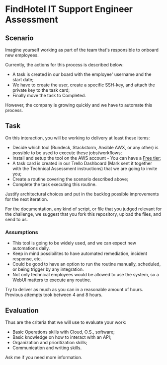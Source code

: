 # FindHotel IT Support Engineer Assessment

## Scenario

Imagine yourself working as part of the team that's responsible to onboard new employees.

Currently, the actions for this process is described below:
* A task is created in our board with the employee' username and the start date;
* We have to create the user, create a specific SSH-key, and attach the private key to the task card;
* Finally move the task to Completed.

However, the company is growing quickly and we have to automate this process.

## Task

On this interaction, you will be working to delivery at least these items:
* Decide which tool (Rundeck, Stackstorm, Ansible AWX, or any other) is possible to be used to execute these jobs/workflows;
* Install and setup the tool on the AWS account - You can have a [Free tier](https://aws.amazon.com/free/);
* A task card is created in our Trello Dashboard (Mark sent it together with the Technical Assessment instructions) that we are going to invite you;
* Create a routine covering the scenario described above;
* Complete the task executing this routine.

Justify architectural choices and put in the backlog possible improvements for the next iteration.

For the documentation, any kind of script, or file that you judged relevant for the challenge, we suggest that you fork this repository, upload the files, and send to us.

### Assumptions

* This tool is going to be widely used, and we can expect new automations daily.
* Keep in mind possibilites to have automated remediation, incident response, etc.
* Could be good to have an option to run the routine manually, scheduled, or being trigger by any integration.
* Not only technical employees would be allowed to use the system, so a WebUI matters to execute any routine.

Try to deliver as much as you can in a reasonable amount of hours. Previous attempts took between 4 and 8 hours.

## Evaluation

Thus are the criteria that we will use to evaluate your work:
* Basic Operations skills with Cloud, O.S., software;
* Basic knowledge on how to interact with an API; 
* Organization and prioritization skills;
* Communication and writing skills.

Ask me if you need more information.
